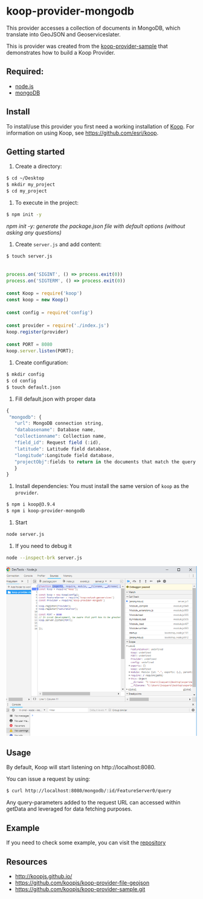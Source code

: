 # koop-provider-mongodb

This provider accesses a collection of documents in MongoDB, which translate into GeoJSON and Geoserviceslater.

This is provider was created from the [koop-provider-sample](https://github.com/koopjs/koop-provider-sample) that demonstrates how to build a Koop Provider.

## Required:
- [node.js](https://nodejs.org/es/)
- [mongoDB](https://docs.mongodb.com/manual/installation/)

## Install
To install/use this provider you first need a working installation of [Koop](https://github.com/Esri/koop). For information on using Koop, see https://github.com/esri/koop.

## Getting started

1. Create a directory:
```sh
$ cd ~/Desktop
$ mkdir my_project
$ cd my_project
```
1. To execute in the project:
```sh
$ npm init -y
```
*npm init -y: generate the package.json file with default options (without asking any questions)*

1. Create `server.js` and add content:

  ```sh
  $ touch server.js
  ```

  ```js

  process.on('SIGINT', () => process.exit(0))
  process.on('SIGTERM', () => process.exit(0))

  const Koop = require('koop')
  const koop = new Koop()

  const config = require('config')

  const provider = require('./index.js')
  koop.register(provider)

  const PORT = 8080
  koop.server.listen(PORT);

  ```

1. Create configuration:

 ```sh
$ mkdir config
$ cd config
$ touch default.json
```

1. Fill default.json with proper data
 ```js
{
  "mongodb": {
    "url": MongoDB connection string,
    "databasename": Database name,
    "collectionname": Collection name,
    "field_id": Request field (:id),
    "latitude": Latitude field database,
    "longitude":Longitude field database,
    "projectObj":fields to return in the documents that match the query filter.
    }
}
```

1. Install dependencies:
You must install the same version of `koop` as the `provider`.

  ```sh
  $ npm i koop@3.9.4
  $ npm i koop-provider-mongodb
  ```

1. Start

  ```sh
  node server.js
  ```
1. If you need to debug it

  ```sh
  node --inspect-brk server.js
  ```
![node_inspect](images/node_insp.png)

## Usage

By default, Koop will start listening on http://localhost:8080.

You can issue a request by using:

```sh
$ curl http://localhost:8080/mongodb/:id/FeatureServer0/query
```

Any query-parameters added to the request URL can accessed within getData and leveraged for data fetching purposes.

## Example

If you need to check some example, you can visit the [repository](https://github.com/VaqueroFontenla/koop-provider-mongodb.git)

## Resources
- http://koopjs.github.io/
- https://github.com/koopjs/koop-provider-file-geojson
- https://github.com/koopjs/koop-provider-sample.git
